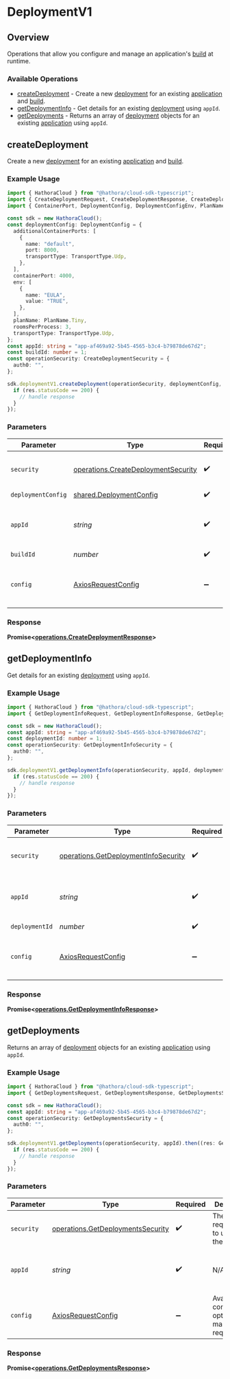 # DeploymentV1

## Overview

Operations that allow you configure and manage an application's [build](https://hathora.dev/docs/concepts/hathora-entities#build) at runtime.

### Available Operations

* [createDeployment](#createdeployment) - Create a new [deployment](https://hathora.dev/docs/concepts/hathora-entities#deployment) for an existing [application](https://hathora.dev/docs/concepts/hathora-entities#application) and [build](https://hathora.dev/docs/concepts/hathora-entities#build).
* [getDeploymentInfo](#getdeploymentinfo) - Get details for an existing [deployment](https://hathora.dev/docs/concepts/hathora-entities#deployment) using `appId`.
* [getDeployments](#getdeployments) - Returns an array of [deployment](https://hathora.dev/docs/concepts/hathora-entities#deployment) objects for an existing [application](https://hathora.dev/docs/concepts/hathora-entities#application) using `appId`.

## createDeployment

Create a new [deployment](https://hathora.dev/docs/concepts/hathora-entities#deployment) for an existing [application](https://hathora.dev/docs/concepts/hathora-entities#application) and [build](https://hathora.dev/docs/concepts/hathora-entities#build).

### Example Usage

```typescript
import { HathoraCloud } from "@hathora/cloud-sdk-typescript";
import { CreateDeploymentRequest, CreateDeploymentResponse, CreateDeploymentSecurity } from "@hathora/cloud-sdk-typescript/dist/sdk/models/operations";
import { ContainerPort, DeploymentConfig, DeploymentConfigEnv, PlanName, TransportType } from "@hathora/cloud-sdk-typescript/dist/sdk/models/shared";

const sdk = new HathoraCloud();
const deploymentConfig: DeploymentConfig = {
  additionalContainerPorts: [
    {
      name: "default",
      port: 8000,
      transportType: TransportType.Udp,
    },
  ],
  containerPort: 4000,
  env: [
    {
      name: "EULA",
      value: "TRUE",
    },
  ],
  planName: PlanName.Tiny,
  roomsPerProcess: 3,
  transportType: TransportType.Udp,
};
const appId: string = "app-af469a92-5b45-4565-b3c4-b79878de67d2";
const buildId: number = 1;
const operationSecurity: CreateDeploymentSecurity = {
  auth0: "",
};

sdk.deploymentV1.createDeployment(operationSecurity, deploymentConfig, appId, buildId).then((res: CreateDeploymentResponse) => {
  if (res.statusCode == 200) {
    // handle response
  }
});
```

### Parameters

| Parameter                                                                                  | Type                                                                                       | Required                                                                                   | Description                                                                                | Example                                                                                    |
| ------------------------------------------------------------------------------------------ | ------------------------------------------------------------------------------------------ | ------------------------------------------------------------------------------------------ | ------------------------------------------------------------------------------------------ | ------------------------------------------------------------------------------------------ |
| `security`                                                                                 | [operations.CreateDeploymentSecurity](../../models/operations/createdeploymentsecurity.md) | :heavy_check_mark:                                                                         | The security requirements to use for the request.                                          |                                                                                            |
| `deploymentConfig`                                                                         | [shared.DeploymentConfig](../../models/shared/deploymentconfig.md)                         | :heavy_check_mark:                                                                         | N/A                                                                                        |                                                                                            |
| `appId`                                                                                    | *string*                                                                                   | :heavy_check_mark:                                                                         | N/A                                                                                        | app-af469a92-5b45-4565-b3c4-b79878de67d2                                                   |
| `buildId`                                                                                  | *number*                                                                                   | :heavy_check_mark:                                                                         | N/A                                                                                        | 1                                                                                          |
| `config`                                                                                   | [AxiosRequestConfig](https://axios-http.com/docs/req_config)                               | :heavy_minus_sign:                                                                         | Available config options for making requests.                                              |                                                                                            |


### Response

**Promise<[operations.CreateDeploymentResponse](../../models/operations/createdeploymentresponse.md)>**


## getDeploymentInfo

Get details for an existing [deployment](https://hathora.dev/docs/concepts/hathora-entities#deployment) using `appId`.

### Example Usage

```typescript
import { HathoraCloud } from "@hathora/cloud-sdk-typescript";
import { GetDeploymentInfoRequest, GetDeploymentInfoResponse, GetDeploymentInfoSecurity } from "@hathora/cloud-sdk-typescript/dist/sdk/models/operations";

const sdk = new HathoraCloud();
const appId: string = "app-af469a92-5b45-4565-b3c4-b79878de67d2";
const deploymentId: number = 1;
const operationSecurity: GetDeploymentInfoSecurity = {
  auth0: "",
};

sdk.deploymentV1.getDeploymentInfo(operationSecurity, appId, deploymentId).then((res: GetDeploymentInfoResponse) => {
  if (res.statusCode == 200) {
    // handle response
  }
});
```

### Parameters

| Parameter                                                                                    | Type                                                                                         | Required                                                                                     | Description                                                                                  | Example                                                                                      |
| -------------------------------------------------------------------------------------------- | -------------------------------------------------------------------------------------------- | -------------------------------------------------------------------------------------------- | -------------------------------------------------------------------------------------------- | -------------------------------------------------------------------------------------------- |
| `security`                                                                                   | [operations.GetDeploymentInfoSecurity](../../models/operations/getdeploymentinfosecurity.md) | :heavy_check_mark:                                                                           | The security requirements to use for the request.                                            |                                                                                              |
| `appId`                                                                                      | *string*                                                                                     | :heavy_check_mark:                                                                           | N/A                                                                                          | app-af469a92-5b45-4565-b3c4-b79878de67d2                                                     |
| `deploymentId`                                                                               | *number*                                                                                     | :heavy_check_mark:                                                                           | N/A                                                                                          | 1                                                                                            |
| `config`                                                                                     | [AxiosRequestConfig](https://axios-http.com/docs/req_config)                                 | :heavy_minus_sign:                                                                           | Available config options for making requests.                                                |                                                                                              |


### Response

**Promise<[operations.GetDeploymentInfoResponse](../../models/operations/getdeploymentinforesponse.md)>**


## getDeployments

Returns an array of [deployment](https://hathora.dev/docs/concepts/hathora-entities#deployment) objects for an existing [application](https://hathora.dev/docs/concepts/hathora-entities#application) using `appId`.

### Example Usage

```typescript
import { HathoraCloud } from "@hathora/cloud-sdk-typescript";
import { GetDeploymentsRequest, GetDeploymentsResponse, GetDeploymentsSecurity } from "@hathora/cloud-sdk-typescript/dist/sdk/models/operations";

const sdk = new HathoraCloud();
const appId: string = "app-af469a92-5b45-4565-b3c4-b79878de67d2";
const operationSecurity: GetDeploymentsSecurity = {
  auth0: "",
};

sdk.deploymentV1.getDeployments(operationSecurity, appId).then((res: GetDeploymentsResponse) => {
  if (res.statusCode == 200) {
    // handle response
  }
});
```

### Parameters

| Parameter                                                                              | Type                                                                                   | Required                                                                               | Description                                                                            | Example                                                                                |
| -------------------------------------------------------------------------------------- | -------------------------------------------------------------------------------------- | -------------------------------------------------------------------------------------- | -------------------------------------------------------------------------------------- | -------------------------------------------------------------------------------------- |
| `security`                                                                             | [operations.GetDeploymentsSecurity](../../models/operations/getdeploymentssecurity.md) | :heavy_check_mark:                                                                     | The security requirements to use for the request.                                      |                                                                                        |
| `appId`                                                                                | *string*                                                                               | :heavy_check_mark:                                                                     | N/A                                                                                    | app-af469a92-5b45-4565-b3c4-b79878de67d2                                               |
| `config`                                                                               | [AxiosRequestConfig](https://axios-http.com/docs/req_config)                           | :heavy_minus_sign:                                                                     | Available config options for making requests.                                          |                                                                                        |


### Response

**Promise<[operations.GetDeploymentsResponse](../../models/operations/getdeploymentsresponse.md)>**

